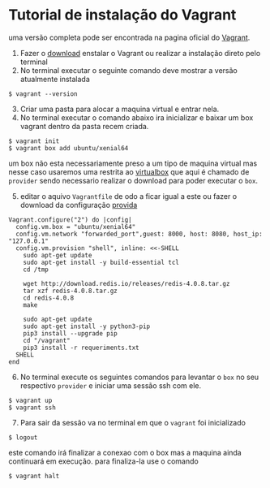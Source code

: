 # Tutorial de instalação do Vagrant
uma versão completa pode ser encontrada na pagina oficial do [Vagrant](https://www.vagrantup.com/intro/getting-started/install.html).

1. Fazer o [download](https://www.vagrantup.com/downloads.html) enstalar o Vagrant ou realizar a instalação direto pelo terminal
2. No terminal executar o seguinte comando deve mostrar a versão atualmente instalada

```
$ vagrant --version
```

3. Criar uma pasta para alocar a maquina virtual e entrar nela.
4. No terminal executar o comando abaixo ira inicializar e baixar um box vagrant dentro da pasta recem criada.

```
$ vagrant init
$ vagrant box add ubuntu/xenial64
```
um box não esta necessariamente preso a um tipo de maquina virtual mas nesse caso usaremos uma restrita ao [virtualbox](https://www.virtualbox.org/wiki/Downloads) que aqui é chamado de `provider` sendo necessario realizar o download para poder executar o `box`.

5. editar o aquivo `Vagrantfile` de odo a ficar igual a este ou fazer o download da configuração [provida](#link) 

```
Vagrant.configure("2") do |config|
  config.vm.box = "ubuntu/xenial64"
  config.vm.network "forwarded_port",guest: 8000, host: 8080, host_ip: "127.0.0.1"
  config.vm.provision "shell", inline: <<-SHELL
    sudo apt-get update
    sudo apt-get install -y build-essential tcl
    cd /tmp
    
    wget http://download.redis.io/releases/redis-4.0.8.tar.gz
    tar xzf redis-4.0.8.tar.gz
    cd redis-4.0.8
    make
    
    sudo apt-get update
    sudo apt-get install -y python3-pip
    pip3 install --upgrade pip
    cd "/vagrant"
    pip3 install -r requeriments.txt
  SHELL
end
```
6. No terminal execute os seguintes comandos para levantar o `box` no seu respectivo `provider` e iniciar uma sessão ssh com ele.
```
$ vagrant up
$ vagrant ssh
```

7. Para sair da sessão va no terminal em que o `vagrant` foi inicializado
```
$ logout
```
este comando irá finalizar a conexao com o box mas a maquina ainda continuará em execução. para finaliza-la use o comando
```
$ vagrant halt
```